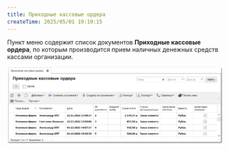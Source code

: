 ```yaml
---
title: Приходные кассовые ордера
createTime: 2025/05/01 19:19:15
---
```

Пункт меню содержит список документов **Приходные кассовые ордера**, по которым производится прием наличных денежных средств кассами организации.

![](../../../assets/specification/Aspose.Words.83ab1c44-6b28-430a-a5f2-4d9e6ba1abd4.833.png)